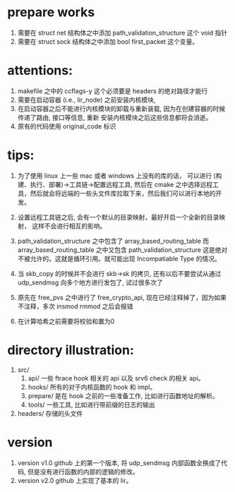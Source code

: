 # prepare works

1. 需要在 struct net 结构体之中添加 path_validation_structure 这个 void 指针
2. 需要在 struct sock 结构体之中添加 bool first_packet 这个变量。

# attentions:

1. makefile 之中的 ccflags-y 这个必须要是 headers 的绝对路径才能行
2. 需要在启动容器 (i.e., lir_node) 之前安装内核模块,
3. 在启动容器之后不能进行内核模块的卸载与重新装载, 因为在创建容器的时候传递了路由, 接口等信息, 重新
安装内核模块之后这些信息都将会消逝。
4. 原有的代码使用 original_code 标识


 
# tips:

1. 为了使用 linux 上一些 mac 或者 windows 上没有的库的话， 可以进行
(构建、执行、部署)->工具链->配置远程工具, 然后在 cmake 之中选择远程工
具，然后就会将远端的一些头文件库拉取下来，然后我们可以进行本地的开发。

2. 设置远程工具链之后, 会有一个默认的目录映射，最好开启一个全新的目录映射，
这样不会进行相互的影响。

3. path_validation_structure 之中包含了 array_based_routing_table 而 array_based_routing_table 之中又包含 path_validation_structure 
这是绝对不被允许的。这就是循环引用。就可能出现 Incompatiable Type 的情况。

4. 当 skb_copy 的时候并不会进行 skb->sk 的拷贝, 还有以后不要尝试从通过 udp_sendmsg 向多个地方进行发包了, 试过很多次了

5. 原先在 free_pvs 之中进行了 free_crypto_api, 现在已经注释掉了，因为如果不注释，多次 insmod rmmod 之后会报错

6. 在计算哈希之前需要将校验和置为0

# directory illustration:

1. src/
    1. api/ 一些 ftrace hook 相关的 api 以及 srv6 check 的相关 api。
    2. hooks/ 所有的对于内核函数的 hook 和 impl。
    3. prepare/ 是在 hook 之前的一些准备工作, 比如进行函数地址的解析。
    4. tools/ 一些工具, 比如进行带前缀的日志的输出
2. headers/ 存储的头文件

# version

1. version v1.0 github 上的第一个版本, 将 udp_sendmsg 内部函数全换成了代码, 
但是没有进行函数的内部的逻辑的修改。
2. version v2.0 github 上实现了基本的 lir。
